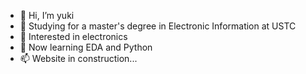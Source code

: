 - 👋 Hi, I’m yuki
- 👀 Studying for a master's degree in Electronic Information at USTC
- 💞️ Interested in electronics
- 🌱 Now learning EDA and Python
- 📫 Website in construction...

<!---
yukiissleeping/yukiissleeping is a ✨ special ✨ repository because its `README.md` (this file) appears on your GitHub profile.
You can click the Preview link to take a look at your changes.
--->
